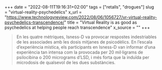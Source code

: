 +++
date = "2022-08-11T19:16:31+02:00"
tags = ["retalls", "drogues"]
slug = "virtual-reality-psychedelics"
x_url = "https://www.technologyreview.com/2022/08/06/1056727/vr-virtual-reality-psychedelics-transcendence/"
title = "Virtual Reality is as good as psychedelics at helping people reach transcendence"
x_source = ""
+++


> En les quatre mètriques, Isness-D va provocar respostes indestriables de les associades amb les dosis mitjanes de psicodèlics. En l’escala d’experiència mística, els participants en Isness-D van informar d’una experiència tan intensa com la provocada per 20 mil·ligrams de psilocibina o 200 micrograms d’LSD, i més forta que la induïda per microdosis de qualsevol de les dues substàncies.
